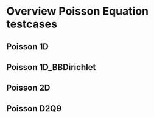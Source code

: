 # Overview Poisson Equation testcases

## Poisson 1D

## Poisson 1D_BBDirichlet

## Poisson 2D

## Poisson D2Q9

